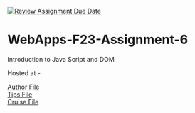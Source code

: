 [![Review Assignment Due Date](https://classroom.github.com/assets/deadline-readme-button-24ddc0f5d75046c5622901739e7c5dd533143b0c8e959d652212380cedb1ea36.svg)](https://classroom.github.com/a/b9NC0g7h)
# WebApps-F23-Assignment-6 
Introduction to Java Script and DOM 

Hosted at -

[Author File](https://44-563-webapps-f23.github.io/44563-webapps-f23-assignment6-AmoghNalla/author.html)<br>
[Tips File](https://44-563-webapps-f23.github.io/44563-webapps-f23-assignment6-AmoghNalla/tips.html)<br>
[Cruise File](https://44-563-webapps-f23.github.io/44563-webapps-f23-assignment6-AmoghNalla/cruise.html)

